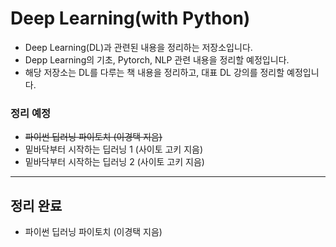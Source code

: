 # Deep Learning(with Python)

* Deep Learning(DL)과 관련된 내용을 정리하는 저장소입니다. 
* Depp Learning의 기초, Pytorch, NLP 관련 내용을 정리할 예정입니다.
* 해당 저장소는 DL를 다루는 책 내용을 정리하고, 대표 DL 강의를 정리할 예정입니다.



### 정리 예정

* ~~파이썬 딥러닝 파이토치 (이경택 지음)~~
* 밑바닥부터 시작하는 딥러닝 1 (사이토 고키 지음)
* 밑바닥부터 시작하는 딥러닝 2 (사이토 고키 지음)


------------


## 정리 완료
* 파이썬 딥러닝 파이토치 (이경택 지음)

